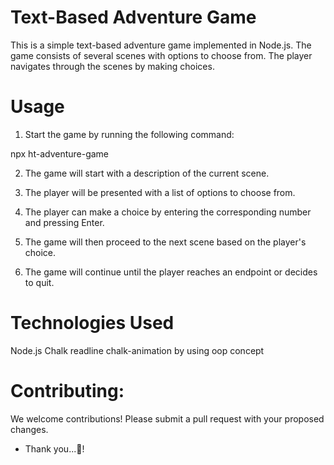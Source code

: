 # Text-Based Adventure Game

This is a simple text-based adventure game implemented in Node.js. The game consists of several scenes with options to choose from. The player navigates through the scenes by making choices.

# Usage

1. Start the game by running the following command:

  npx ht-adventure-game

2. The game will start with a description of the current scene.

3. The player will be presented with a list of options to choose from.

4. The player can make a choice by entering the corresponding number and pressing Enter.

5. The game will then proceed to the next scene based on the player's choice.

6. The game will continue until the player reaches an endpoint or decides to quit.

# Technologies Used

Node.js
Chalk
readline
chalk-animation
by using oop concept

# Contributing:

We welcome contributions! Please submit a pull request with your proposed changes.


* Thank you...🙂!




